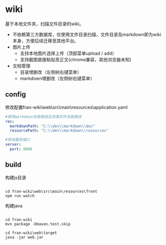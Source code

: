 
# wiki

基于本地文件夹，扫描文件目录的wiki。
- 不依赖第三方数据库，仅使用文件目录扫描，文件目录及markdown即为wiki本身，方便后续迁移至其他平台。
- 图片上传
  - 支持本地图片选择上传（顶部菜单upload / add）
  - 支持截图直接粘贴至正文(chrome兼容，其他浏览器未知)
- 文档管理
  - 目录增删改（左侧树右键菜单）
  - markdown增删改（左侧树右键菜单）

## config
修改配置fran-wiki\web\src\main\resources\application.yaml
```yaml
#修改markdown存放路径及资源文件存放路径
res:
  markdownPath: "C:\\dev\\markdown\\doc"
  resourcePath: "C:\\dev\\markdown\\resources"

#修改服务端口
server:
  port: 8080
```



## build

构建js目录
```shell

cd fran-wiki\web\src\main\resources\front
npm run watch
```

构建java
```shell

cd fran-wiki
mvn package -Dmaven.test.skip

cd fran-wiki\web\target
java -jar web.jar

```


